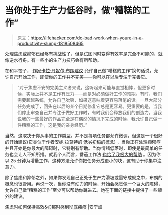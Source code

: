 # 当你处于生产力低谷时，做“糟糕的工作”

> 原文：<https://lifehacker.com/do-bad-work-when-youre-in-a-productivity-slump-1818508465>

处理焦虑或抑郁已经够有挑战性了，但是试图同时变得有效率是完全不可能的，就像逆水行舟。有一些小的生产力技巧会有所帮助。



在和平饺子， [作家卡拉·丹妮尔·布朗建议](https://www.peacefuldumpling.com/stay-productive) 允许自己做“糟糕的工作”换句话说，允许自己开始工作，即使你的工作并不完美——你可以在以后专注于完善它。

> “对于焦虑不安的完美主义者来说，这听起来可能与直觉相悖，但更多时候，实际上并不是工作有压力——而是对必须做好工作的预期。有时，我们需要超越系统，允许自己吮吸，如果这意味着更容易落笔的话。一旦大部分任务完成了，回头在以后的某个日期修复它总是更容易。更重要的是，当我们停止审查自己并专注于做好工作时，有时我们会释放我们的创造力。当我说我的一些最好的作品完全是在偶然的情况下完成的时候，我允许自己做一件糟糕的工作，这是我的亲身经历。”

当然，这取决于你从事的工作类型。并不是每项任务都允许微调，但这是一个很好的开始建议(它类似于作者安妮·拉莫特的 [低劣初稿的概念)](http://lifehacker.com/when-writing-your-first-draft-dont-be-afraid-to-write-1692572440#_ga=2.164956031.1984659243.1505746704-1268082208.1431441811) ，当你正在处理抑郁症并且开始是你最大的障碍时，它特别有帮助。当你情绪低落时，即使是最简单的任务也会让人不知所措。就我个人而言，番茄工作法 [也给了我极大的帮助](http://www.thewildwong.com/working-with-depression/) 。因为你以 25 分钟为增量工作，这种方法允许你把任务分成更小的块，这有助于你集中注意力。

除了焦虑和抑郁之外，如果你发现自己正处于生产力滑坡或墨守成规之中，布朗的概念也很管用。再说一次，当你没有动力的时候，开始会感觉像一个巨大的障碍，允许自己做“糟糕的工作”至少可以帮助你跳进去。她在下面的链接中提供了一些额外的建议。

[焦虑时如何保持高效&抑郁时感到彻底瘫痪](https://www.peacefuldumpling.com/stay-productive) |安宁蛟